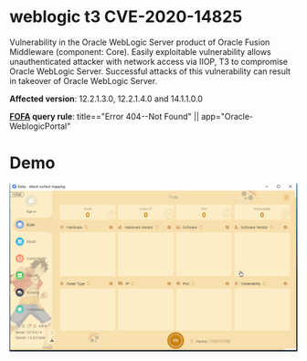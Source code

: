 # weblogic t3 CVE-2020-14825

Vulnerability in the Oracle WebLogic Server product of Oracle Fusion Middleware (component: Core).  Easily exploitable vulnerability allows unauthenticated attacker with network access via IIOP, T3 to compromise Oracle WebLogic Server. Successful attacks of this vulnerability can result in takeover of Oracle WebLogic Server.

**Affected version**:  12.2.1.3.0, 12.2.1.4.0 and 14.1.1.0.0

**[FOFA](https://fofa.so/result?qbase64=dGl0bGU9PSJFcnJvciA0MDQtLU5vdCBGb3VuZCIgfHwgYXBwPSJPcmFjbGUtV2VibG9naWNQb3J0YWwi) query rule**: title=="Error 404--Not Found" || app="Oracle-WeblogicPortal"

# Demo

![](weblogic_t3_CVE_2020_14825.gif)